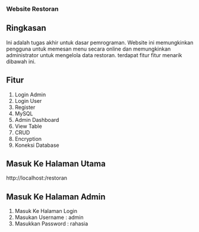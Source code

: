 ### Website Restoran

## Ringkasan

Ini adalah tugas akhir untuk dasar pemrograman. Website ini memungkinkan pengguna untuk memesan menu secara online dan memungkinkan administrator untuk mengelola data restoran. terdapat fitur fitur menarik dibawah ini.

## Fitur

1. Login Admin
2. Login User  
3. Register
4. MySQL
5. Admin Dashboard
6. View Table 
7. CRUD
8. Encryption
9. Koneksi Database

## Masuk Ke Halaman Utama

http://localhost:/restoran

## Masuk Ke Halaman Admin

1. Masuk Ke Halaman Login
2. Masukan Username : admin
3. Masukkan Password : rahasia

